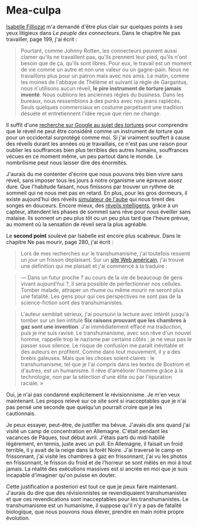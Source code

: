 # Mea-culpa

[Isabelle Filliozat](http://www.filliozat.net/) m'a demandé d'être plus clair sur quelques points à ses yeux litigieux dans *Le peuple des connecteurs*. Dans le chapitre Ne pas travailler, page 199, j'ai écrit :

> Pourtant, comme Johnny Rotten, les connecteurs peuvent aussi clamer qu'ils ne travaillent pas, qu'ils prennent leur pied, qu'ils n'ont besoin que de ça, qu'ils sont libres. Pour eux, le travail est un moment de vie comme un autre et non une valeur ou un gagne-pain. Nous ne travaillons plus pour un patron mais avec nos amis. Le matin, comme les moines de l'abbaye de Thélème et suivant la règle de Gargantua, nous n'utilisons aucun réveil, **le pire instrument de torture jamais inventé**. Nous oublions les anciennes règles du business. Dans les bureaux, nous ressemblons à des punks avec nos jeans rapiécés. Seuls quelques commerciaux en costume perpétuent une tradition désuète et entretiennent l'idée reçue que rien ne change.

Il suffit d'une [recherche sur Google au sujet des tortures]() pour comprendre que le réveil ne peut être considéré comme un instrument de torture que pour un occidental surprotégé comme moi. Si j'ai vraiment souffert à cause des réveils durant les années où je travaillais, ce n'est pas une raison pour oublier les souffrances bien plus terribles des autres humains, souffrances vécues en ce moment même, un peu partout dans le monde. Le nombrilisme peut nous laisser dire des énormités.

J'aurais du me contenter d'écrire que nous pouvons très bien vivre sans réveil, sans imposer tous les jours à notre organisme une épreuve assez dure. Que l'habitude faisant, nous finissons par trouver un rythme de sommeil qui ne nous met pas en retard. En plus, pour les gros dormeurs, il existe aujourd'hui des réveils [simulateur de l'aube](http://www.lumie.com/bodyclocks/index.htm) qui nous tirent des songes en douceurs. Encore mieux, des [réveils intelligents](http://www.lebloggadget.com/2005/07/sleepsmart_le_r.html), grâce à un capteur, attendent les phases de sommeil sans rêve pour nous éveiller sans malaise. Ils sonnent un peu plus tôt ou un peu plus tard que l'heure prévue, au moment où la sensation de réveil sera la plus agréable.

Le **second point** soulevé par Isabelle est encore plus scabreux. Dans le chapitre Ne pas mourir, page 280, j'ai écrit :

> Lors de mes recherches sur le transhumanisme, j'ai toutefois ressenti un jour un frisson déplaisant. Sur un [site Web américain](http://www.geniebusters.org/), j'ai trouvé une définition qui me plaisait et j'ai commencé à la traduire :

> — Dans un futur proche ? au cours de la vie de beaucoup de gens vivant aujourd'hui ?, il sera possible de perfectionner nos cellules. Tomber malade, attraper un rhume ou même mourir ne seront plus une fatalité. Les gens pour qui ces perspectives ne sont pas de la science-fiction sont des transhumanistes.

> L'auteur semblait sérieux, j'ai poursuivi la lecture avec intérêt jusqu'à tomber sur un lien intitulé **Six raisons prouvant que les chambres à gaz sont une invention**. J'ai immédiatement effacé ma traduction, puis je me suis ravisé. Le transhumanisme, avec son rêve d'un nouvel homme, rappelle trop le nazisme par certains côtés ; je ne veux pas le passer sous silence. Le risque de confusion me paraît inévitable et des auteurs en profitent. Comme dans tout mouvement, il y a des brebis galeuses. Mais que les choses soient claires : le transhumanisme, tel que je l'ai compris dans les textes de Bostrom et d'autres, est un humanisme. Il rêve d'améliorer l'homme grâce à la technologie, non par la sélection d'une élite ou par l'épuration raciale. »

Oui, je n'ai pas condamné explicitement le révisionnisme. Je m'en veux maintenant. Les propos relevé sur ce site sont si inacceptables que je n'ai pas pensé une seconde que quelqu'un pourrait croire que je les cautionnais.

Je peux essayer, peut-être, de justifier ma bévue. J'avais dix ans quand j'ai visité un camp de concentration en Allemagne. C'était pendant les vacances de Pâques, tout début avril. J'étais parti du midi habillé légèrement, en tennis, juste avec un pull. En Allemagne, il faisait un froid terrible, il y avait de la neige dans la forêt Noire. J'ai traversé le camp en frissonnant, j'ai visité les chambres à gaz en frissonnant, j'ai vu les photos en frissonnant, le frisson du froid et de l'horreur se sont mêlés en moi à tout jamais. La réalité des exécutions massives est si ancrée en moi que je suis incapable d'imaginer qu'on puisse en douter.

Cette justification a posteriori est tout ce que je peux faire maintenant. J'aurais du dire que des révisionnistes se revendiquaient transhumanistes et que ces revendications sont inacceptables pour les transhumanistes. Le transhumanisme est un humanisme, il suppose qu'il n'y a pas de fatalité biologique, que nous pouvons nous élever, prendre en main notre propre évolution.